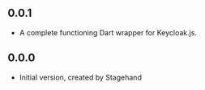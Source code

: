 ## 0.0.1

- A complete functioning Dart wrapper for Keycloak.js.

## 0.0.0

- Initial version, created by Stagehand
